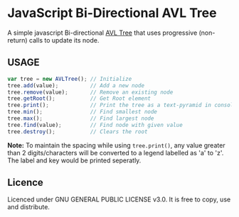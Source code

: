  # JavaScript Bi-Directional AVL Tree 
 
 A simple javascript Bi-directional [AVL Tree](https://en.wikipedia.org/wiki/AVL_tree) that uses progressive (non-return) calls to update its node.

 ## USAGE
 ```javascript
 var tree = new AVLTree(); // Initialize
 tree.add(value);          // Add a new node
 tree.remove(value);       // Remove an existing node
 tree.getRoot();           // Get Root element
 tree.print();             // Print the tree as a text-pyramid in console
 tree.min();               // Find smallest node
 tree.max();               // Find largest node
 tree.find(value);         // Find node with given value
 tree.destroy();           // Clears the root
 ```
 
 **Note:** To maintain the spacing while using `tree.print()`, any value greater than 2 digits/characters will be converted to a legend labelled as 'a' to 'z'. The label and key would be printed seperatly. 
 
## Licence
Licenced under GNU GENERAL PUBLIC LICENSE v3.0. It is free to copy, use and distribute.
